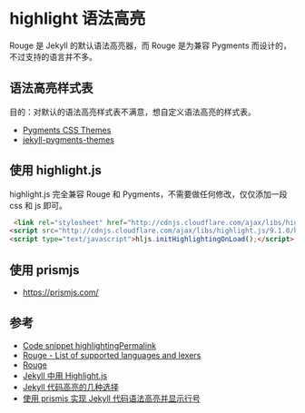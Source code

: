 # highlight 语法高亮

Rouge 是 Jekyll 的默认语法高亮器，而 Rouge 是为兼容 Pygments 而设计的，不过支持的语言并不多。

## 语法高亮样式表

目的：对默认的语法高亮样式表不满意，想自定义语法高亮的样式表。

* [Pygments CSS Themes](https://jwarby.github.io/jekyll-pygments-themes/languages/ruby.html)
* [jekyll-pygments-themes](https://github.com/jwarby/jekyll-pygments-themes)

## 使用 highlight.js

highlight.js 完全兼容 Rouge 和 Pygments，不需要做任何修改，仅仅添加一段 css 和 js 即可。

```html
 <link rel="stylesheet" href="http://cdnjs.cloudflare.com/ajax/libs/highlight.js/9.1.0/styles/default.min.css">
<script src="http://cdnjs.cloudflare.com/ajax/libs/highlight.js/9.1.0/highlight.min.js"></script>
<script type="text/javascript">hljs.initHighlightingOnLoad();</script>
```

## 使用 prismjs

* <https://prismjs.com/>

## 参考

* [Code snippet highlightingPermalink](https://jekyllrb.com/docs/liquid/tags/#code-snippet-highlighting)
* [Rouge - List of supported languages and lexers](https://github.com/rouge-ruby/rouge/wiki/List-of-supported-languages-and-lexers)
* [Rouge](https://github.com/rouge-ruby/rouge)
* [Jekyll 中用 Highlight.js](http://ju.outofmemory.cn/entry/149452)
* [Jekyll 代码高亮的几种选择](https://blog.csdn.net/qiujuer/article/details/50419279)
* [使用 prismjs 实现 Jekyll 代码语法高亮并显示行号](https://blog.csdn.net/u013961139/article/details/78853544)

